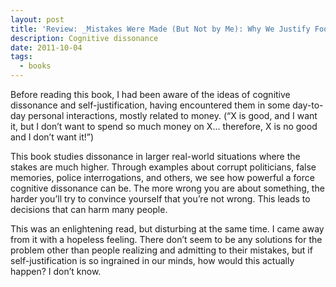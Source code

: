 ```yaml
---
layout: post
title: 'Review: _Mistakes Were Made (But Not by Me): Why We Justify Foolish Beliefs, Bad Decisions, and Hurtful Acts_ by Carol Tavris'
description: Cognitive dissonance
date: 2011-10-04
tags:
  - books
---
```


Before reading this book, I had been aware of the ideas of cognitive dissonance and self-justification, having encountered them in some day-to-day personal interactions, mostly related to money. (“X is good, and I want it, but I don’t want to spend so much money on X... therefore, X is no good and I don’t want it!”)  
  
This book studies dissonance in larger real-world situations where the stakes are much higher. Through examples about corrupt politicians, false memories, police interrogations, and others, we see how powerful a force cognitive dissonance can be. The more wrong you are about something, the harder you’ll try to convince yourself that you’re not wrong. This leads to decisions that can harm many people.  
  
This was an enlightening read, but disturbing at the same time. I came away from it with a hopeless feeling. There don’t seem to be any solutions for the problem other than people realizing and admitting to their mistakes, but if self-justification is so ingrained in our minds, how would this actually happen? I don’t know.